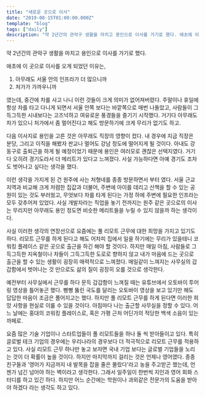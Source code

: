 ```yaml
---
title: "새로운 곳으로 이사"
date: "2019-08-15T01:00:00.000Z"
template: "blog"
tags: ["daily"]
description: "약 2년간의 관악구 생활을 마치고 용인으로 이사를 가기로 했다. 애초에 이 곳으로 이사를 오게 되었던 이유는..."
---
```


약 2년간의 관악구 생활을 마치고 용인으로 이사를 가기로 했다.

애초에 이 곳으로 이사를 오게 되었던 이유는,

1. 아무래도 서울 안의 인프라가 더 많으니까
2. 처가가 가까우니까

였는데, 중간에 차를 사고 나니 이런 것들이 크게 의미가 없어져버렸다. 주말이나 휴일에 항상 차를 타고 다니게 되면서 서울 안쪽 보다는 바깥쪽으로 매번 나돌았고, 사람들이 그득그득한 시내보다는 고즈넉하고 여유로운 풍경들을 즐기기 시작했다. 거기다 아무래도 차가 있으니 처가에서 좀 멀어진다고 해도 방문하기에 크게 무리가 없기도 하고.

다음 이사지로 용인을 고른 것은 아무래도 직장의 영향이 컸다. 내 경우에 지금 직장은 분당, 그리고 이직을 해봤자 판교나 멀어도 강남 정도에 떨어지게 될 것이다. 아내도 강동구로 출퇴근을 하게 될 예정이었기 때문에 용인은 여러모로 괜찮은 선택지였다. 거기다 오히려 경기도라서 더 메리트가 있다고 느껴졌다. 사실 가능하다면 아예 경기도 조차도 벗어나고 싶다는 생각을 했다.

이런 생각을 가지게 된 건 원주에 사는 처형네를 종종 방문하면서 부터 였다. 서울 근교 지역과 비교해 크게 저렴한 집값과 더불어, 주변에 아이를 데리고 산책을 할 수 있는 공원이 있는 것도 부러웠고, 무엇보다 차를 타게 된다는 가정 하에 주변에 필요한 인프라는 모두 갖추어져 있었다. 사실 개발자라는 직업을 놓기 전까지는 원주 같은 곳으로의 이사는 무리지만 아무래도 용인 정도면 비슷한 메리트들을 누릴 수 있지 않을까 하는 생각이다.

사실 이러한 생각의 연장선으로 요즘에는 풀 리모트 근무에 대한 희망을 가지고 있기도 하다. 리모트 근무를 하게 된다고 해도 어차피 집에서 일을 하기에는 무리가 있을테니 코워킹 플레이스 같은 곳으로 출근을 하긴 해야 할 것이다. 하지만 매일 아침, 사람들로 그득그득한 지옥철이나 차들이 그득그득한 도로로 향하지 않고 내가 마음에 드는 곳으로 출근을 할 수 있는 생활이 굉장히 매력적으로 느껴졌다. 매일같이 느껴지는 사무실의 갑갑함에서 벗어나는 것 만으로도 삶의 질이 굉장히 오를 것으로 생각한다.

예전부터 사무실에서 근무를 하다 문득 갑갑함이 느껴질 때는 유튜브에서 오토바이 투어링 영상을 틀어놓곤 했다. 뻥뻥 뚫린 국도를 달리는 오토바이 영상을 보고 있기만 해도 답답한 마음이 조금은 풀어지고는 했다. 하지만 풀 리모트 근무를 하게 된다면 이러한 희망 사항을 현실로 이룰 수 있을 것이다. 아침마다 나는 출근할 사무실을 정할 수 있다. 어느 날에는 홍대의 코워킹 플레이스로, 혹은 가평 근처 어딘가의 적당한 백색 소음이 있는 까페로.

요즘 많은 기술 기업이나 스타트업들이 풀 리모트들을 하나 둘 씩 받아들이고 있다. 특히 글로벌 테크 기업의 경우에는 우리나라의 경우보다 더 적극적으로 리모트 근무를 적용하고 있다. 사실 리모트 근무 하나만 놓고 보자면 국내 기업 보다는 글로벌 기업들을 노리는 것이 더 확률이 높을 것이다. 하지만 마지막까지 걸리는 것은 언제나 영어였다. 종종 친구들과 '영어가 지금까지 내 발목을 잡을 줄은 몰랐다'라고 농을 주고받곤 했는데, 언젠가 넘긴 넘어야 하는 벽이라고 생각한다. 그래서 일주일이 한번씩 지인과 영어 회화 스터디를 하고 있긴 하다. 하지만 어느 순간에는 학원이나 과외같은 전문가의 도움을 받아야 하겠다 라는 생각도 하고 있다.